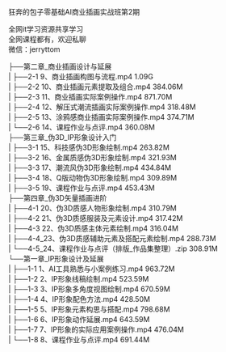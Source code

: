 狂奔的包子零基础AI商业插画实战班第2期

全网it学习资源共享学习<br>全网课程都有，欢迎私聊<br>微信：jerryttom<br>

├──第二章_商业插画设计与延展<br> | ├──2-1 9、商业插画构图与流程.mp4 1.09G<br> | ├──2-2 10、商业插画元素提取及组合.mp4 384.06M<br> | ├──2-3 11、商业插画实际案例操作.mp4 871.70M<br> | ├──2-4 12、解压式潮流插画实际案例操作.mp4 318.48M<br> | ├──2-5 13、涂鸦感商业插画实际案例操作.mp4 374.71M<br> | └──2-6 14、课程作业与点评.mp4 360.08M<br> ├──第三章_伪3D_IP形象设计入门<br> | ├──3-1 15、科技感伪3D形象绘制.mp4 263.82M<br> | ├──3-2 16、金属质感伪3D形象绘制.mp4 321.93M<br> | ├──3-3 17、潮流风伪3D形象绘制.mp4 434.84M<br> | ├──3-4 18、Q版动物伪3D形象绘制.mp4 309.89M<br> | ├──3-5 19、课程作业与点评.mp4 453.43M<br> ├──第四章_伪3D矢量插画进阶<br> | ├──4-1 20、伪3D质感人物形象绘制.mp4 310.79M<br> | ├──4-2 21、伪3D质感服装及元素设计.mp4 317.42M<br> | ├──4-3 22、伪3D质感主体元素绘制.mp4 316.04M<br> | ├──4-4_23、伪3D质感辅助元素及搭配元素绘制.mp4 288.73M<br> | └──4-5_24、课程作业与点评（排版_作品集整理）.zip 308.91M<br> └──第一章_IP形象设计及延展<br> | ├──1-1 1、AI工具熟悉与小案例练习.mp4 963.72M<br> | ├──1-2 2、IP形象线稿绘制.mp4 523.59M<br> | ├──1-3 3、IP形象多角度视图绘制.mp4 670.59M<br> | ├──1-4 4、IP形象配色方法.mp4 428.50M<br> | ├──1-5 5、IP形象元素构思与搭配.mp4 798.68M<br> | ├──1-6 6、IP形象动作延展.mp4 643.59M<br> | ├──1-7 7、IP形象的实际应用案例操作.mp4 476.04M<br> | └──1-8 8、课程作业与点评.mp4 691.44M